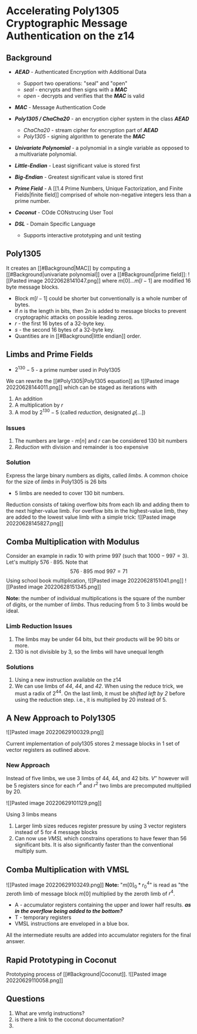# Accelerating Poly1305 Cryptographic Message Authentication on the z14
## Background
- ***AEAD*** - Authenticated Encryption with Additional Data
	- Support two operations: "seal" and "open"
	- *seal* - encrypts and then signs with a ***MAC***
	- *open* - decrypts and verifies that the ***MAC*** is valid
- ***MAC*** - Message Authentication Code

- ***Poly1305 / ChaCha20*** - an encryption cipher system in the class ***AEAD***
	- *ChaCha20* - stream cipher for encryption part of ***AEAD***
	- *Poly1305* - signing algorithm to generate the ***MAC***

- ***Univariate Polynomial*** - a polynomial in a single variable as opposed to a multivariate polynomial.

- ***Little-Endian*** - Least significant value is stored first
- ***Big-Endian*** - Greatest significant value is stored first

- ***Prime Field*** - A [[1.4 Prime Numbers, Unique Factorization, and Finite Fields|finite field]] comprised of whole non-negative integers less than a prime number.

- ***Coconut*** - COde CONstrucing User Tool
- ***DSL*** - Domain Specific Language
	- Supports interactive prototyping and unit testing

## Poly1305
It creates an [[#Background|MAC]] by computing a [[#Background|univariate polynomial]] over a [[#Background|prime field]]:
![[Pasted image 20220628141047.png]]
where $m[0] \dots m[l-1]$ are modified 16 byte message blocks.
- Block $m[l-1]$ could be shorter but conventionally is a whole number of bytes.
- if $n$ is the length in bits, then $2n$ is added to message blocks to prevent cryptographic attacks on possible leading zeros.
- $r$ - the first 16 bytes of a 32-byte key.
- $s$ - the second 16 bytes of a 32-byte key.
- Quantities are in [[#Background|little endian]] order.

## Limbs and Prime Fields
- $2^{130}-5$ - a prime number used in Poly1305

We can rewrite the [[#Poly1305|Poly1305 equation]] as
![[Pasted image 20220628144011.png]]
which can be staged as iterations with
1.  An addition
2. A multiplication by $r$
3. A mod by $2^{130} - 5$ (called *reduction*, designated $\varrho[\dots]$)

### Issues
1. The numbers are large - $m[n]$ and $r$ can be considered 130 bit numbers
2. *Reduction* with division and remainder is too expensive

### Solution
Express the large binary numbers as digits, called *limbs*. A common choice for the size of *limbs* in Poly1305 is 26 bits
- 5 limbs are needed to cover 130 bit numbers.

Reduction consists of taking overflow bits from each lib and adding them to the next higher-value limb. For overflow bits in the highest-value limb, they are added to the lowest value limb with a simple trick:
![[Pasted image 20220628145827.png]]

## Comba Multiplication with Modulus
Consider an example in radix 10 with prime 997 (such that $1000 - 997 = 3$). Let's multiply $576 \cdot 895$. Note that 
$$576 \cdot 895 \text{ mod } 997 = 71$$
Using school book multiplication,
![[Pasted image 20220628151041.png]]
![[Pasted image 20220628151345.png]]

**Note:** the number of individual multiplications is the square of the number of digits, or the number of *limbs*. Thus reducing from 5 to 3 limbs would be ideal.

### Limb Reduction Issues
1. The limbs may be under 64 bits, but their products will be 90 bits or more.
2. 130 is not divisible by 3, so the limbs will have unequal length

### Solutions
1. Using a new instruction available on the z14
2. We can use limbs of *44*, *44*, and *42*. When using the reduce trick, we must a radix of $2^{44}$. On the last limb, it must be *shifted left by 2* before using the reduction step. i.e., it is multiplied by 20 instead of 5.

## A New Approach to Poly1305
![[Pasted image 20220629100329.png]]

Current implementation of poly1305 stores 2 message blocks in 1 set of vector registers as outlined above.

### New Approach
Instead of five limbs, we use 3 limbs of 44, 44, and 42 bits. $V''$ however will be 5 registers since for each $r^4$ and $r^2$ two limbs are precomputed multiplied by 20.

![[Pasted image 20220629101129.png]]

Using 3 limbs means
1. Larger limb sizes reduces register pressure by using 3 vector registers instead of 5 for 4 message blocks
3. Can now use *VMSL* which constrains operations to have fewer than 56 significant bits. It is also significantly faster than the conventional multiply sum.

## Comba Multiplication with VMSL
![[Pasted image 20220629103249.png]]
**Note:** "$m[0]_0 * r^4_0$" is read as "the zeroth limb of message block $m[0]$ multiplied by the zeroth limb of $r^4$.
- A - accumulator registers containing the upper and lower half results. ***as in  the overflow being added to the bottom?***
- T - temporary registers
- VMSL instructions are enveloped in a blue box.

All the intermediate results are added into accumulator registers for the final answer.

## Rapid Prototyping in Coconut
Prototyping process of [[#Background|Coconut]].
![[Pasted image 20220629110058.png]]

## Questions
1. What are vmrlg instructions?
2. is there a link to the coconut documentation?
3. 